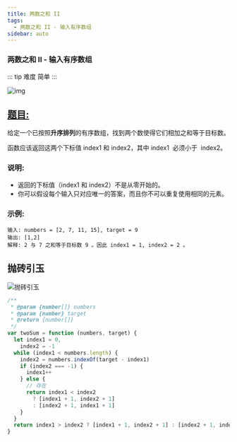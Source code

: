 ```yaml
---
title: 两数之和 II
tags:
  - 两数之和 II - 输入有序数组
sidebar: auto
---
```


### 两数之和 II - 输入有序数组

::: tip 难度
简单
:::

![img](http://qiniu.gaowenju.com/leecode/banner/20200720.jpg)

## [题目:](https://leetcode-cn.com/problems/burst-balloons/)

给定一个已按照**升序排列**的有序数组，找到两个数使得它们相加之和等于目标数。

函数应该返回这两个下标值 index1 和 index2，其中 index1  必须小于  index2。

### 说明:

- 返回的下标值（index1 和 index2）不是从零开始的。
- 你可以假设每个输入只对应唯一的答案，而且你不可以重复使用相同的元素。

### 示例:

```
输入: numbers = [2, 7, 11, 15], target = 9
输出: [1,2]
解释: 2 与 7 之和等于目标数 9 。因此 index1 = 1, index2 = 2 。
```

## 抛砖引玉

![抛砖引玉](http://qiniu.gaowenju.com/leecode/banner/20200720.png)

```javascript
/**
 * @param {number[]} numbers
 * @param {number} target
 * @return {number[]}
 */
var twoSum = function (numbers, target) {
  let index1 = 0,
    index2 = -1
  while (index1 < numbers.length) {
    index2 = numbers.indexOf(target - index1)
    if (index2 === -1) {
      index1++
    } else {
      // 存在
      return index1 < index2
        ? [index1 + 1, index2 + 1]
        : [index2 + 1, index1 + 1]
    }
  }
  return index1 > index2 ? [index1 + 1, index2 + 1] : [index2 + 1, index1 + 1]
}
```
